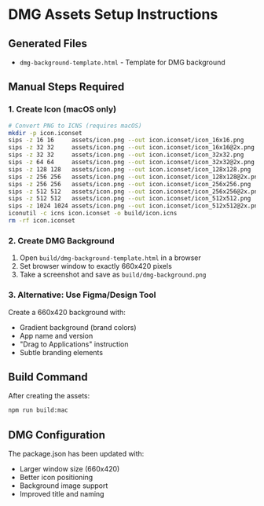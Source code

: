 # DMG Assets Setup Instructions

## Generated Files
- `dmg-background-template.html` - Template for DMG background

## Manual Steps Required

### 1. Create Icon (macOS only)
```bash
# Convert PNG to ICNS (requires macOS)
mkdir -p icon.iconset
sips -z 16 16     assets/icon.png --out icon.iconset/icon_16x16.png
sips -z 32 32     assets/icon.png --out icon.iconset/icon_16x16@2x.png
sips -z 32 32     assets/icon.png --out icon.iconset/icon_32x32.png
sips -z 64 64     assets/icon.png --out icon.iconset/icon_32x32@2x.png
sips -z 128 128   assets/icon.png --out icon.iconset/icon_128x128.png
sips -z 256 256   assets/icon.png --out icon.iconset/icon_128x128@2x.png
sips -z 256 256   assets/icon.png --out icon.iconset/icon_256x256.png
sips -z 512 512   assets/icon.png --out icon.iconset/icon_256x256@2x.png
sips -z 512 512   assets/icon.png --out icon.iconset/icon_512x512.png
sips -z 1024 1024 assets/icon.png --out icon.iconset/icon_512x512@2x.png
iconutil -c icns icon.iconset -o build/icon.icns
rm -rf icon.iconset
```

### 2. Create DMG Background
1. Open `build/dmg-background-template.html` in a browser
2. Set browser window to exactly 660x420 pixels
3. Take a screenshot and save as `build/dmg-background.png`

### 3. Alternative: Use Figma/Design Tool
Create a 660x420 background with:
- Gradient background (brand colors)
- App name and version
- "Drag to Applications" instruction
- Subtle branding elements

## Build Command
After creating the assets:
```bash
npm run build:mac
```

## DMG Configuration
The package.json has been updated with:
- Larger window size (660x420)
- Better icon positioning
- Background image support
- Improved title and naming
